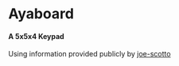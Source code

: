 # Ayaboard

#### A 5x5x4 Keypad
Using information provided publicly by [joe-scotto](https://github.com/joe-scotto)
